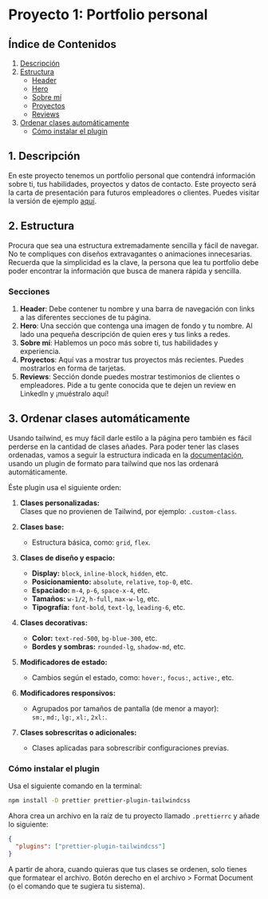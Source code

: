 # Proyecto 1: Portfolio personal
## Índice de Contenidos
1. [Descripción](#1-descripción)
2. [Estructura](#2-estructura)
   - [Header](#header)
   - [Hero](#hero)
   - [Sobre mí](#sobre-mí)
   - [Proyectos](#proyectos)
   - [Reviews](#reviews)
3. [Ordenar clases automáticamente](#3-ordenar-clases-automáticamente)
   - [Cómo instalar el plugin](#cómo-instalar-el-plugin)

## 1. Descripción
En este proyecto tenemos un portfolio personal que contendrá información sobre ti, tus habilidades, proyectos y datos de contacto.
Este proyecto será la carta de presentación para futuros empleadores o clientes.
Puedes visitar la versión de ejemplo [aquí](https://curso-tailwind.github.io/proyecto-1-portfolio/).

## 2. Estructura
Procura que sea una estructura extremadamente sencilla y fácil de navegar. No te compliques con diseños extravagantes o animaciones innecesarias. Recuerda que la simplicidad es la clave, la persona que lea tu portfolio debe poder encontrar la información que busca de manera rápida y sencilla.

### Secciones
1. **Header**: Debe contener tu nombre y una barra de navegación con links a las diferentes secciones de tu página.
2. **Hero**: Una sección que contenga una imagen de fondo y tu nombre. Al lado una pequeña descripción de quien eres y tus links a redes.
3. **Sobre mí**: Hablemos un poco más sobre ti, tus habilidades y experiencia.
4. **Proyectos**: Aquí vas a mostrar tus proyectos más recientes. Puedes mostrarlos en forma de tarjetas.
5. **Reviews**: Sección donde puedes mostrar testimonios de clientes o empleadores. Pide a tu gente conocida que te dejen un review en LinkedIn y ¡muéstralo aquí!

## 3. Ordenar clases automáticamente
Usando tailwind, es muy fácil darle estilo a la página pero también es fácil perderse en la cantidad de clases añades. 
Para poder tener las clases ordenadas, vamos a seguir la estructura indicada en la [documentación](https://tailwindcss.com/blog/automatic-class-sorting-with-prettier#how-classes-are-sorted), usando un plugin de formato para tailwind que nos las ordenará automáticamente.

Éste plugin usa el siguiente orden:
1. **Clases personalizadas:**  
   Clases que no provienen de Tailwind, por ejemplo: `.custom-class`.

2. **Clases base:**  
   - Estructura básica, como: `grid`, `flex`.

3. **Clases de diseño y espacio:**  
   - **Display:** `block`, `inline-block`, `hidden`, etc.  
   - **Posicionamiento:** `absolute`, `relative`, `top-0`, etc.  
   - **Espaciado:** `m-4`, `p-6`, `space-x-4`, etc.  
   - **Tamaños:** `w-1/2`, `h-full`, `max-w-lg`, etc.  
   - **Tipografía:** `font-bold`, `text-lg`, `leading-6`, etc.

4. **Clases decorativas:**  
   - **Color:** `text-red-500`, `bg-blue-300`, etc.  
   - **Bordes y sombras:** `rounded-lg`, `shadow-md`, etc.

5. **Modificadores de estado:**  
   - Cambios según el estado, como: `hover:`, `focus:`, `active:`, etc.

6. **Modificadores responsivos:**  
   - Agrupados por tamaños de pantalla (de menor a mayor):  
     `sm:`, `md:`, `lg:`, `xl:`, `2xl:`.

7. **Clases sobrescritas o adicionales:**  
   - Clases aplicadas para sobrescribir configuraciones previas.

### Cómo instalar el plugin
Usa el siguiente comando en la terminal:
```bash
npm install -D prettier prettier-plugin-tailwindcss
```
Ahora crea un archivo en la raíz de tu proyecto llamado `.prettierrc` y añade lo siguiente:
```json
{
  "plugins": ["prettier-plugin-tailwindcss"]
}
```
A partir de ahora, cuando quieras que tus clases se ordenen, solo tienes que formatear el archivo. Botón derecho en el archivo > Format Document (o el comando que te sugiera tu sistema).